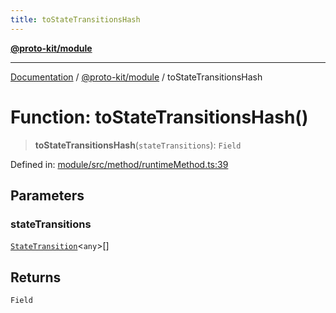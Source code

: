 ```yaml
---
title: toStateTransitionsHash
---
```


[**@proto-kit/module**](../README.md)

***

[Documentation](../../../README.md) / [@proto-kit/module](../README.md) / toStateTransitionsHash

# Function: toStateTransitionsHash()

> **toStateTransitionsHash**(`stateTransitions`): `Field`

Defined in: [module/src/method/runtimeMethod.ts:39](https://github.com/proto-kit/framework/blob/b953c754e500c62f01fbbd6d09adfb2f5577269d/packages/module/src/method/runtimeMethod.ts#L39)

## Parameters

### stateTransitions

[`StateTransition`](../../protocol/classes/StateTransition.md)\<`any`\>[]

## Returns

`Field`
